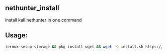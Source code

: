 <h2>nethunter_install</h2>
install kali nethunter in one command


<h2>Usage:</h2>

```bash
termux-setup-storage && pkg install wget && wget -O install.sh https://raw.githubusercontent.com/yasserbdj96/nethunter-install/main/install.sh
```
